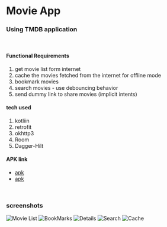 # Movie App
### Using TMDB application

&nbsp;

#### Functional Requirements
1. get movie list form internet
2. cache the movies fetched from the internet for offline mode
3. bookmark movies
4. search movies - use debouncing behavior
5. send dummy link to share movies (implicit intents)

#### tech used
1. kotliin
2. retrofit
3. okhttp3
4. Room
5. Dagger-Hilt

#### APK link
- [apk](https://drive.google.com/file/d/1CuJrGImgZ6pBsyHlYXpKIk8cwNcZvWNx/view?usp=drive_link)
- [apk](https://drive.google.com/file/d/1pcE8NMml7S7Nk75yvCZDjaflRt7XeVGb/view?usp=sharing)

&nbsp;

### screenshots
![Movie List](screenshots/movie_list.jpg)
![BookMarks](screenshots/bookmark.jpg)
![Details](screenshots/details.jpg)
![Search](screenshots/search.jpg)
![Cache](screenshots/cache.jpg)
